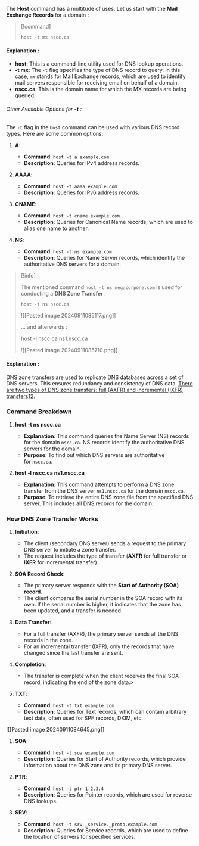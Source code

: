 

The **Host** command has a multitude of uses. Let us start with the **Mail Exchange Records** for a domain : 


>[!command]
>
>``host -t mx nscc.ca``


#### Explanation : 


- **host**: This is a command-line utility used for DNS lookup operations.
- **-t mx**: The `-t` flag specifies the type of DNS record to query. In this case, `mx` stands for Mail Exchange records, which are used to identify mail servers responsible for receiving email on behalf of a domain.
- **nscc.ca**: This is the domain name for which the MX records are being queried.



###### Other Available Options for **-t** : 


The `-t` flag in the `host` command can be used with various DNS record types. Here are some common options:

1. **A**:
    
    - **Command**: `host -t a example.com`
    - **Description**: Queries for IPv4 address records.
2. **AAAA**:
    
    - **Command**: `host -t aaaa example.com`
    - **Description**: Queries for IPv6 address records.
3. **CNAME**:
    
    - **Command**: `host -t cname example.com`
    - **Description**: Queries for Canonical Name records, which are used to alias one name to another.
4. **NS**:
    
    - **Command**: `host -t ns example.com`
    - **Description**: Queries for Name Server records, which identify the authoritative DNS servers for a domain.

>[!info]
>
>The mentioned command ``host -t ns megacorpone.com`` is used for conducting a **DNS Zone Transfer** : 
>
>``host -t ns nscc.ca``
>
>![[Pasted image 20240911085117.png]]
>
>... and afterwards : 
>
>host -l nscc.ca ns1.nscc.ca
>
>![[Pasted image 20240911085710.png]]
>

#### Explanation :

DNS zone transfers are used to replicate DNS databases across a set of DNS servers. This ensures redundancy and consistency of DNS data. [There are two types of DNS zone transfers: full (AXFR) and incremental (IXFR) transfers](https://www.cbtnuggets.com/blog/technology/networking/what-are-dns-zone-transfers)[1](https://www.cbtnuggets.com/blog/technology/networking/what-are-dns-zone-transfers)[2](https://en.wikipedia.org/wiki/DNS_zone_transfer).

### Command Breakdown

1. **host -t ns nscc.ca**
    
    - **Explanation**: This command queries the Name Server (NS) records for the domain `nscc.ca`. NS records identify the authoritative DNS servers for the domain.
    - **Purpose**: To find out which DNS servers are authoritative for `nscc.ca`.
2. **host -l nscc.ca ns1.nscc.ca**
    
    - **Explanation**: This command attempts to perform a DNS zone transfer from the DNS server `ns1.nscc.ca` for the domain `nscc.ca`.
    - **Purpose**: To retrieve the entire DNS zone file from the specified DNS server. This includes all DNS records for the domain.

### How DNS Zone Transfer Works

1. **Initiation**:
    
    - The client (secondary DNS server) sends a request to the primary DNS server to initiate a zone transfer.
    - The request includes the type of transfer (**AXFR** for full transfer or **IXFR** for incremental transfer).
2. **SOA Record Check**:
    
    - The primary server responds with the **Start of Authority (SOA) record**.
    - The client compares the serial number in the SOA record with its own. If the serial number is higher, it indicates that the zone has been updated, and a transfer is needed.
3. **Data Transfer**:
    
    - For a full transfer (AXFR), the primary server sends all the DNS records in the zone.
    - For an incremental transfer (IXFR), only the records that have changed since the last transfer are sent.
4. **Completion**:
    
    - The transfer is complete when the client receives the final SOA record, indicating the end of the zone data.>





1. **TXT**:
    
    - **Command**: `host -t txt example.com`
    - **Description**: Queries for Text records, which can contain arbitrary text data, often used for SPF records, DKIM, etc.

![[Pasted image 20240911084645.png]]



1. **SOA**:
    
    - **Command**: `host -t soa example.com`
    - **Description**: Queries for Start of Authority records, which provide information about the DNS zone and its primary DNS server.
7. **PTR**:
    
    - **Command**: `host -t ptr 1.2.3.4`
    - **Description**: Queries for Pointer records, which are used for reverse DNS lookups.
8. **SRV**:
    
    - **Command**: `host -t srv _service._proto.example.com`
    - **Description**: Queries for Service records, which are used to define the location of servers for specified services.




